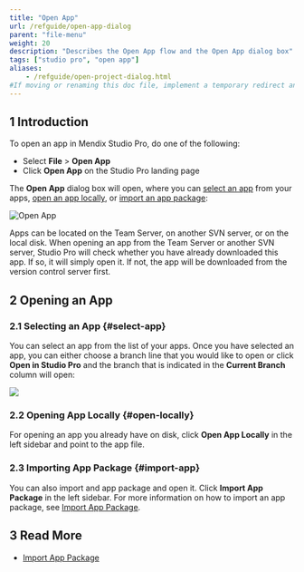 ```yaml
---
title: "Open App"
url: /refguide/open-app-dialog
parent: "file-menu"
weight: 20
description: "Describes the Open App flow and the Open App dialog box"
tags: ["studio pro", "open app"]
aliases:
    - /refguide/open-project-dialog.html
#If moving or renaming this doc file, implement a temporary redirect and let the respective team know they should update the URL in the product. See Mapping to Products for more details.
---
```


## 1 Introduction

To open an app in Mendix Studio Pro, do one of the following:

* Select **File** > **Open App**
* Click **Open App** on the Studio Pro landing page

The **Open App** dialog box will open, where you can [select an app](#select-app) from your apps, [open an app locally](#open-locally), or [import an app package](#import-app):

![Open App](/attachments/refguide/modeling/menus/file-menu/open-app-dialog/open-app.png)

Apps can be located on the Team Server, on another SVN server, or on the local disk. When opening an app from the Team Server or another SVN server, Studio Pro will check whether you have already downloaded this app. If so, it will simply open it. If not, the app will be downloaded from the version control server first. 

## 2 Opening an App

### 2.1 Selecting an App {#select-app}

You can select an app from the list of your apps. Once you have selected an app, you can either choose a branch line that you would like to open or click **Open in Studio Pro** and the branch that is indicated in the **Current Branch** column will open:

![](/attachments/refguide/modeling/menus/file-menu/open-app-dialog/select-app.png)

### 2.2 Opening App Locally {#open-locally}

For opening an app you already have on disk, click **Open App Locally** in the left sidebar and point to the app file.

### 2.3 Importing App Package {#import-app}

You can also import and app package and open it. Click **Import App Package** in the left sidebar. For more information on how to import an app package, see [Import App Package](import-project-package-dialog). 

## 3 Read More

* [Import App Package](import-project-package-dialog)